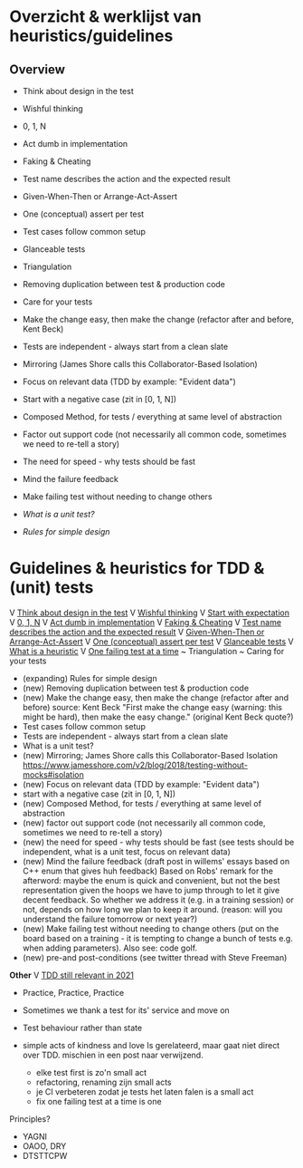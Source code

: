 # Overzicht & werklijst van heuristics/guidelines

## Overview

- Think about design in the test
- Wishful thinking
- 0, 1, N
- Act dumb in implementation
- Faking & Cheating
- Test name describes the action and the expected result
- Given-When-Then or Arrange-Act-Assert
- One (conceptual) assert per test
- Test cases follow common setup
- Glanceable tests
- Triangulation
- Removing duplication between test & production code
- Care for your tests
- Make the change easy, then make the change (refactor after and before, Kent Beck)
- Tests are independent - always start from a clean slate
- Mirroring (James Shore calls this Collaborator-Based Isolation)
- Focus on relevant data (TDD by example: "Evident data")
- Start with a negative case (zit in [0, 1, N])
- Composed Method, for tests / everything at same level of abstraction
- Factor out support code (not necessarily all common code, sometimes we need to re-tell a story)
- The need for speed - why tests should be fast
- Mind the failure feedback
- Make failing test without needing to change others

- *What is a unit test?*
- *Rules for simple design*

# Guidelines & heuristics for TDD & (unit) tests

V [Think about design in the test](https://www.qwan.eu/2021/06/28/tdd-think-about-design-in-test.html)
V [Wishful thinking](https://www.qwan.eu/2021/07/01/tdd-wishful-thinking.html)
V [Start with expectation](https://www.qwan.eu/2021/07/05/tdd-start-with-expectation.html)
V [0, 1, N](https://www.qwan.eu/2021/07/09/tdd-0-1-n.html)
V [Act dumb in implementation](https://www.qwan.eu/2021/07/12/tdd-act-dumb-in-implementation.html)
V [Faking & Cheating](https://www.qwan.eu/2021/07/20/tdd-faking-cheating.html)
V [Test name describes the action and the expected result](https://www.qwan.eu/2021/07/27/tdd-naming-tests.html)
V [Given-When-Then or Arrange-Act-Assert](https://www.qwan.eu/2021/09/02/tdd-given-when-then.html)
V [One (conceptual) assert per test](https://www.qwan.eu/2021/08/27/tdd-one-assert-per-test.html)
V [Glanceable tests](https://www.qwan.eu/2021/09/27/tdd-glanceable-tests.html)
V [What is a heuristic](https://www.qwan.eu/2021/10/13/what-is-a-heuristic.html)
V [One failing test at a time](https://www.qwan.eu/2022/04/13/tdd-one-failing-test-at-a-time.html)
~ Triangulation
~ Caring for your tests
- (expanding) Rules for simple design
- (new) Removing duplication between test & production code
- (new) Make the change easy, then make the change (refactor after and before) source: Kent Beck "First make the change easy (warning: this might be hard), then make the easy change." (original Kent Beck quote?)
- Test cases follow common setup
- Tests are independent - always start from a clean slate
- What is a unit test?
- (new) Mirroring; James Shore calls this Collaborator-Based Isolation
 https://www.jamesshore.com/v2/blog/2018/testing-without-mocks#isolation
- (new) Focus on relevant data (TDD by example: "Evident data")
- start with a negative case (zit in [0, 1, N])
- (new) Composed Method, for tests / everything at same level of abstraction
- (new) factor out support code (not necessarily all common code, sometimes we need to re-tell a story)
- (new) the need for speed - why tests should be fast
 (see tests should be independent, what is a unit test, focus on relevant data)
- (new) Mind the failure feedback (draft post in willems' essays based on C++ enum that gives huh feedback)
  Based on Robs' remark for the afterword: maybe the enum is quick and convenient, but not the best representation given the hoops we have to jump through to let it give decent feedback. So whether we address it (e.g. in a training session) or not, depends on how long we plan to keep it around.
(reason: will you understand the failure tomorrow or next year?)
- (new) Make failing test without needing to change others
  (put on the board based on a training - it is tempting to change a bunch of tests e.g. when adding parameters). Also see: code golf.
- (new) pre-and post-conditions (see twitter thread with Steve Freeman)

**Other**
V [TDD still relevant in 2021](https://www.qwan.eu/2021/06/24/tdd-still-relevant-in-2021.html)
- Practice, Practice, Practice
- Sometimes we thank a test for its' service and move on
- Test behaviour rather than state

- simple acts of kindness and love
  Is gerelateerd, maar gaat niet direct over TDD. mischien in een post naar verwijzend.
  - elke test first is zo'n small act
  - refactoring, renaming zijn small acts
  - je CI verbeteren zodat je tests het laten falen is a small act
  - fix one failing test at a time is one 

Principles?
- YAGNI
- OAOO, DRY
- DTSTTCPW

